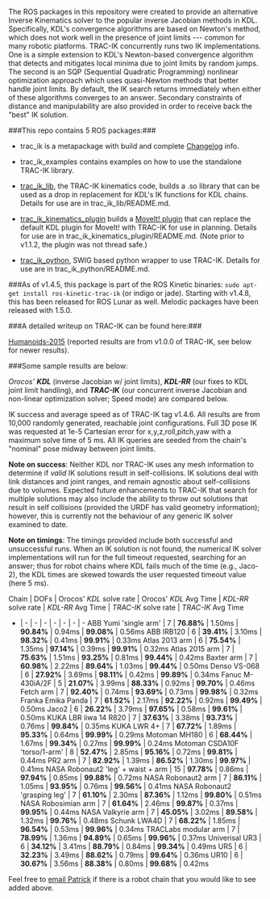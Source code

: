 The ROS packages in this repository were created to provide an alternative
Inverse Kinematics solver to the popular inverse Jacobian methods in KDL.
Specifically, KDL's convergence algorithms are based on Newton's method, which
does not work well in the presence of joint limits --- common for many robotic
platforms.  TRAC-IK concurrently runs two IK implementations.  One is a simple
extension to KDL's Newton-based convergence algorithm that detects and
mitigates local minima due to joint limits by random jumps.  The second is an
SQP (Sequential Quadratic Programming) nonlinear optimization approach which
uses quasi-Newton methods that better handle joint limits.  By default, the IK
search returns immediately when either of these algorithms converges to an
answer.  Secondary constraints of distance and manipulability are also provided 
in order to receive back the "best" IK solution.

###This repo contains 5 ROS packages:###

- trac\_ik is a metapackage with build and complete [Changelog](https://bitbucket.org/traclabs/trac_ik/src/HEAD/trac_ik/CHANGELOG.rst) info.

- trac\_ik\_examples contains examples on how to use the standalone TRAC-IK library.

- [trac\_ik\_lib](https://bitbucket.org/traclabs/trac_ik/src/HEAD/trac_ik_lib), the TRAC-IK kinematics code,
builds a .so library that can be used as a drop in replacement for KDL's IK
functions for KDL chains. Details for use are in trac\_ik\_lib/README.md.

- [trac\_ik\_kinematics\_plugin](https://bitbucket.org/traclabs/trac_ik/src/HEAD/trac_ik_kinematics_plugin) builds a [MoveIt! plugin](http://moveit.ros.org/documentation/concepts/#kinematics) that can
replace the default KDL plugin for MoveIt! with TRAC-IK for use in planning.
Details for use are in trac\_ik\_kinematics\_plugin/README.md. (Note prior to v1.1.2, the plugin was not thread safe.)

- [trac\_ik\_python](https://bitbucket.org/traclabs/trac_ik/src/HEAD/trac_ik_python), SWIG based python wrapper to use TRAC-IK. Details for use are in trac\_ik\_python/README.md.


###As of v1.4.5, this package is part of the ROS Kinetic binaries: `sudo apt-get install ros-kinetic-trac-ik` (or indigo or jade).  Starting with v1.4.8, this has been released for ROS Lunar as well. Melodic packages have been released with 1.5.0.


###A detailed writeup on TRAC-IK can be found here:###

[Humanoids-2015](https://personal.traclabs.com/~pbeeson/publications/b2hd-Beeson-humanoids-15.html) (reported results are from v1.0.0 of TRAC-IK, see below for newer results).

###Some sample results are below: 

_Orocos' **KDL**_ (inverse Jacobian w/ joint limits), _**KDL-RR**_ (our fixes to KDL joint limit handling), and _**TRAC-IK**_ (our concurrent inverse Jacobian and non-linear optimization solver; Speed mode) are compared below.

IK success and average speed as of TRAC-IK tag v1.4.6.  All results are from 10,000 randomly generated, reachable joint configurations.  Full 3D pose IK was requested at 1e-5 Cartesian error for x,y,z,roll,pitch,yaw with a maximum solve time of 5 ms.  All IK queries are seeded from the chain's "nominal" pose midway between joint limits.

**Note on success**: Neither KDL nor TRAC-IK uses any mesh information to determine if _valid_ IK solutions result in self-collisions.  IK solutions deal with link distances and joint ranges, and remain agnostic about self-collisions due to volumes.  Expected future enhancements to TRAC-IK that search for multiple solutions may also include the ability to throw out solutions that result in self collisions (provided the URDF has valid geometry information); however, this is currently not the behaviour of any generic IK solver examined to date.

**Note on timings**: The timings provided include both successful and unsuccessful runs.  When an IK solution is not found, the numerical IK solver implementations will run for the full timeout requested, searching for an answer; thus for robot chains where KDL fails much of the time (e.g., Jaco-2), the KDL times are skewed towards the user requested timeout value (here 5 ms).  

Chain | DOFs | Orocos' _KDL_ solve rate | Orocos' _KDL_ Avg Time | _KDL-RR_ solve rate | _KDL-RR_ Avg Time | _TRAC-IK_ solve rate | _TRAC-IK_ Avg Time
- | - | - | - | - | - | - | -
ABB Yumi 'single arm' | 7 | **76.88%** | 1.50ms | **90.84%** | 0.94ms | **99.08%** | 0.56ms
ABB IRB120 | 6 | **39.41%** | 3.10ms | **98.32%** | 0.41ms | **99.91%** | 0.33ms
Atlas 2013 arm | 6 | **75.54%** | 1.35ms | **97.14%** | 0.39ms | **99.91%** | 0.32ms
Atlas 2015 arm | 7 | **75.63%** | 1.51ms | **93.25%** | 0.81ms | **99.44%** | 0.42ms
Baxter arm | 7 | **60.98%** | 2.22ms | **89.64%** | 1.03ms | **99.44%** | 0.50ms
Denso VS-068 | 6 | **27.92%** | 3.69ms | **98.11%** | 0.42ms | **99.89%** | 0.34ms
Fanuc M-430iA/2F | 5 | **21.07%** | 3.99ms | **88.33%** | 0.92ms | **99.70%** | 0.46ms
Fetch arm | 7 | **92.40%** | 0.74ms | **93.69%** | 0.73ms | **99.98%** | 0.32ms
Franka Emika Panda | 7 | **61.52%** | 2.17ms | **92.22%** | 0.92ms | **99.49%** | 0.50ms
Jaco2 | 6 | **26.22%** | 3.79ms | **97.65%** | 0.58ms | **99.61%** | 0.50ms
KUKA LBR iiwa 14 R820 | 7 | **37.63%** | 3.38ms | **93.73%** | 0.76ms | **99.84%** | 0.35ms
KUKA LWR 4+ | 7 | **67.72%** | 1.89ms | **95.33%** | 0.64ms | **99.99%** | 0.29ms
Motoman MH180 | 6 | **68.44%** | 1.67ms | **99.34%** | 0.27ms | **99.99%** | 0.24ms
Motoman CSDA10F 'torso/1-arm' | 8 | **52.47%** | 2.85ms | **95.16%** | 0.72ms | **99.81%** | 0.44ms
PR2 arm | 7 | **82.92%** | 1.39ms | **86.52%** | 1.30ms | **99.97%** | 0.41ms
NASA Robonaut2 'leg' + waist + arm | 15 | **97.78%** | 0.86ms | **97.94%** | 0.85ms | **99.88%** | 0.72ms
NASA Robonaut2 arm | 7 | **86.11%** | 1.05ms | **93.95%** | 0.76ms | **99.56%** | 0.41ms
NASA Robonaut2 'grasping leg' | 7 | **61.10%** | 2.30ms | **87.36%** | 1.12ms | **99.80%** | 0.51ms
NASA Robosimian arm | 7 | **61.64%** | 2.46ms | **99.87%** | 0.37ms | **99.95%** | 0.44ms
NASA Valkyrie arm | 7 | **45.05%** | 3.02ms | **89.58%** | 1.32ms | **99.76%** | 0.48ms
Schunk LWA4D | 7 | **68.22%** | 1.85ms | **96.54%** | 0.53ms | **99.96%** | 0.34ms
TRACLabs modular arm | 7 | **78.99%** | 1.36ms | **94.89%** | 0.65ms | **99.96%** | 0.37ms
Univerisal UR3 | 6 | **34.12%** | 3.41ms | **88.79%** | 0.84ms | **99.34%** | 0.49ms
UR5 | 6 | **32.23%** | 3.49ms | **88.62%** | 0.79ms | **99.64%** | 0.36ms
UR10 | 6 | **30.67%** | 3.56ms | **88.38%** | 0.80ms | **99.68%** | 0.42ms

Feel free to [email Patrick](mailto:pbeeson@traclabs.com) if there is a robot chain that you would like to see added above.
